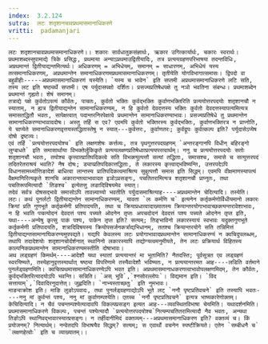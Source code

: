 ```yaml
---
index:  3.2.124
sutra:  लटः शतृशानचावप्रथमासमानाधिकरणे
vritti:  padamanjari
---
```


	लटः शतृशानचावप्रथमासमानाधिकरणे।। शकारः सार्वधातुकसंज्ञार्थः, ऋकार उगित्कार्यार्थः, चकारः स्वरार्थः। प्रथमाशब्दस्सुपामाद्ये त्रिके प्रसिद्धः, प्रथमाया अन्याऽप्रथमाउद्वितीयादिः, तत्र प्रत्ययग्रहणपरिभाषया तदन्तविधिः, अप्रथमान्तं द्वितीयाद्यन्तमित्यर्थः। अधिकरणम् = अभिधेयम्, समानम् = साधारणम्, अभिधेयं यस्य तत्समानाधिकरणम्, अप्रथमान्तेन समानाधिकरणमप्रथमासमानाधिकरणम्। तृतीयेति योगविभागात्समासः। द्विपदो वा बहुव्रीहीः-----अप्रथमासमानाधिकरणं यस्येति। `यस्य च भावेन` इति सप्तमी अप्रथमासमानाधिकरणे लटि सति, तस्य लट इति षष्ठ्यर्थे सप्तमी। एष पर्युदासपक्षो दर्शितः। प्रसज्यप्रतिषेधपक्षे तु नञो भवतिना संबन्धः। प्रथमाशब्देन प्रथमान्तं गृह्यते। शेषं समानम्।
	तत्राद्ये पक्षे कुर्वतोऽपत्यं कौर्वतः, पाचतः, कुर्वतो भक्तिः कुर्वद्भक्तिः कुर्वाणभक्तिरिति प्रत्ययोत्तरपदयोः शतृशानचौ न स्याताम्, न ह्यत्र द्वितीयाद्यन्तेन सामानाधिकरण्यम्, न हि कुर्वतो देवदत्तस्य भक्तिः कुर्वतो देवदत्तस्यापत्यमित्यत्र समासतद्धितौ भवतः, सापेक्षत्वात् पदान्तरनिरपेक्षत्वे प्रथमान्तेन सामानाधिकरण्याभावः। प्रसज्यप्रतिषेधे तु प्रथमान्तेन सामानाधिकरण्याभावाददोषः। अस्तु तर्हि स एव? एवमपि कुर्वतो भक्तिरस्य कुर्वद्भक्तिः, कुर्वाणभक्तिरत्र न प्राप्नोति, ये चाप्येते समानाधिकरणवृत्तयस्तद्धितास्तेषु न स्यात्---कुर्वत्तरः, कुर्वाणतरः; कुर्वद्रूपः कुर्वत्कल्प इति? पर्युदासेऽप्येष दोषो द्रष्टव्यः।
	एवं तर्हि `प्रत्ययोत्तरपदयोश्च` इति लक्षणशेषः कर्त्तव्यः, तत्र पृथगुत्तरपदग्रहणम् `अन्तरङ्गानपि विधीन् बहिरङ्गो लुग्बाधते` इति समासार्थाया विभक्तेर्लुकिकृते प्रत्ययलक्षणप्रतिषेधात्प्रत्ययपरत्वार्थम्। ननु च प्रत्ययोत्तरपदयोः सतोः शतृशानचौ भवतः, तयोश्च कृत्त्वात्प्रातिपदिकत्वे सति विभक्त्युत्पत्तौ सत्यां तद्धिताः, समासश्च, समासे च सत्युत्तरपदं तदितरेतराश्रयं भवति? नैष दोषः; ड्याप्प्रतिपदिकात्तद्धिताः, ते लकारस्य कृत्त्वाद्भविष्यन्ति, उत्तरपदेऽपि विधानसामर्थ्यात्तिङादेशं बाधित्वा लान्तस्य प्रातिपदिकत्वमाश्रित्य सुबुत्पत्तौ समास इति सिद्धम्। एवमपि वीक्षमाणस्यापत्यं वैक्षमाणिरित्यकृते शानचि अकारान्तत्वाभावादत इञोऽप्रसङ्गः, पचतितरामित्यत्र शतृशानचौ प्राप्नुतः, तथा पचतिरूपमित्यादौ `तिङश्च` इत्येतत्तु लङादिविषयमेव स्यात्।
	तदेवं सर्वत्र दोषसद्भावे समासोऽपि तावन्न्याय्यो भवतीति पर्युदासमाश्रित्याह----अप्रथमान्तेन चेदित्यादि। तस्येति। लटः। कथं पुनर्लटो द्वितीयाद्यन्तेन सामानाधिकरण्यम्, यावता `लः कर्मणि च` इत्यनेन कर्तृकर्मणोर्विधीयमानो लकारः क्रियां प्रति गुणभूते कर्तृकर्मणी प्रतिपादयति, तथा च क्रियाप्रधात्वादाख्यातस्य क्रियान्तरयोगाभावाच्छक्त्यन्तरावेशाभावः, न हि भवति पचत्योदनं देवदत्तं पश्य पच्यते ओदनेन तृप्तः अपचदोदनं देवदत्तं पश्य पच्यते ओदनेन तृप्त इति, यथा----अन्येषु कृत्सु पाकं पश्य, पाकेन तृप्त इति? सत्यम्; तिङ्भाविनो लकारस्यायं स्वभावः यदुक्तगुणभूते कर्तृकर्मणी प्रतिपादयति, शत्रादिविषयस्य क्रियोपसर्जनकर्त्राद्यभिधानम्, ततश्च क्रियान्तरयोगे सति तन्निमित्तं द्वितीयाद्यन्तसामानाघिकरण्यमुपपद्यते। यद्यपि केवलस्य लटः प्रयोगाभावादप्रथमान्तेन सामानाधिकरण्यं न क्वचिदुपलब्धम्, तथापि तदादेशयोः शतृशानचोर्दर्शनात् स्थानिनो लकारस्यापि तद्योग्यत्वमनुमीयते, तेन लटः प्रक्रियार्थ विहितस्य काल्पनिकप्रथमान्तेन सामानाधिकरण्यमस्तीति दोषाभावः।
	अथ लड्ग्रहणं किमर्थम्----आदेशौ यथा स्यातां प्रत्ययान्तरं मा भूतामिति? नैतदस्ति; पूर्वसूत्रत एव लड्ग्रहणं स्वरयिष्यते, तस्येहानुवृत्तस्यार्थात् षष्ठ्या विपरिणामे तस्यैवादेशौ भविष्यतः, न प्रत्ययान्तरमत आह----लडिति वर्तमाने पुनर्लड्ग्रहणमिति। क्वचित्प्रथमासामानाधिकरण्येऽपि भवत इति। अप्रथमासमानाधकरणत्वाभावोपलक्षणमिदम्, तेन कौर्वतः, कुर्वद्भक्तिरित्यादयोऽपि भवन्ति। सन्निति। `अस् भुवि`,`श्नसोरल्लोपः`। विद्यमान इति। `विद सत्तायाम्`,`दिवादिरनुदात्तेत्। जुह्वदिति। `नाभ्यस्ताच्छतुः` इति नुमभावः।
	माङ्याक्रोश इति। माङि लुङोऽपवादः, तथा पुनर्लड्ग्रहणाद्योऽपि भूते लट् `ननौ पृष्टप्रतिवचने` इति तस्यापि भवतः----ननु मां कुर्वन्तं पश्य, ननु मां कुर्वाणम्पश्येति। एतच्च `ननौ पृष्टप्रतिवचने` इत्यत्र भाष्यकारेणोक्तम्।
	केचिदित्यादि। न चैवं पचन्तम्पश्येत्यादावपि विकल्पप्रसङ्ग इत्यत आह---व्यवस्थितविभाषा चेयमिति। यथादर्शनमिति। प्रथमासमानाधिकरणे विकल्पः, पचन्तं पश्येत्यादौ `प्रत्ययोत्तरपदयोश्च`नित्यम्पचतितरामित्यादौ नैव भवतः, अन्यथा तिङोऽपि स्थानिवद्भावात्स्यात्प्रसङ्गः। न तर्हीदानीमिदं वक्तव्यम्---अप्रथमासमानाधिकरण इति? वक्तव्यं च। किं प्रयोजनम्? नित्यार्थम्। नन्वेतदपि विभाषयैव सिद्धम्? सत्यम्; स एवार्थो वचनेन स्पष्टीक्रियते। एतेन `सम्बीधनै च` `लक्षणहेत्वोः` इति च व्याख्यातम्।।
